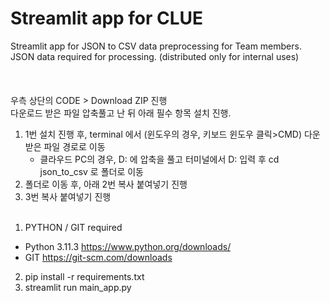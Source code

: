 # Streamlit app for CLUE
Streamlit app for JSON to CSV data preprocessing for Team members. 
</br>
JSON data required for processing. (distributed only for internal uses)
</br>
</br>
</br>
</br>
우측 상단의 CODE > Download ZIP 진행
</br>
다운로드 받은 파일 압축풀고 난 뒤 아래 필수 항목 설치 진행. 
</br>
1) 1번 설치 진행 후, terminal 에서 (윈도우의 경우, 키보드 윈도우 클릭>CMD) 다운 받은 파일 경로로 이동
   - 클라우드 PC의 경우, D: 에 압축을 풀고 터미널에서 D: 입력 후 cd json_to_csv 로 폴더로 이동
3) 폴더로 이동 후, 아래 2번 복사 붙여넣기 진행
4) 3번 복사 붙여넣기 진행
</br></br>
1. PYTHON / GIT required
- Python 3.11.3 https://www.python.org/downloads/
- GIT https://git-scm.com/downloads 
2. pip install -r requirements.txt
3. streamlit run main_app.py 


